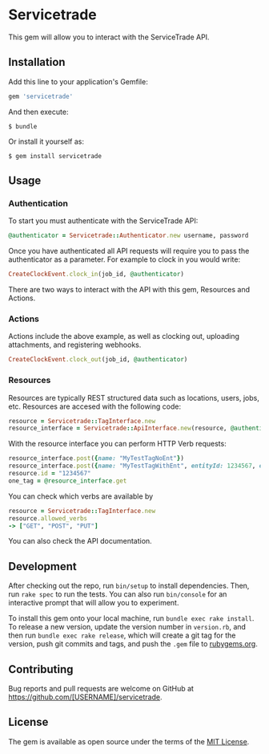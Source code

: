 # Servicetrade

This gem will allow you to interact with the ServiceTrade API. 

## Installation

Add this line to your application's Gemfile:

```ruby
gem 'servicetrade'
```

And then execute:

    $ bundle

Or install it yourself as:

    $ gem install servicetrade

## Usage
### Authentication
To start you must authenticate with the ServiceTrade API: 
```ruby
@authenticator = Servicetrade::Authenticator.new username, password
```
Once you have authenticated all API requests will require you to pass the authenticator as a parameter. For example to clock in you would write:
```ruby
CreateClockEvent.clock_in(job_id, @authenticator)
```
There are two ways to interact with the API with this gem, Resources and Actions.

### Actions
Actions include the above example, as well as clocking out, uploading attachments, and registering webhooks.
```ruby
CreateClockEvent.clock_out(job_id, @authenticator)
```

### Resources
Resources are typically REST structured data such as locations, users, jobs, etc. Resources are accesed with the following code:

```ruby
resource = Servicetrade::TagInterface.new
resource_interface = Servicetrade::ApiInterface.new(resource, @authenticator)
```

With the resource interface you can perform HTTP Verb requests:
```ruby
resource_interface.post({name: "MyTestTagNoEnt"})
resource_interface.post({name: "MyTestTagWithEnt", entityId: 1234567, entityType: 3}
resource.id = "1234567"
one_tag = @resource_interface.get
```
You can check which verbs are available by
```ruby
resource = Servicetrade::TagInterface.new
resource.allowed_verbs
-> ["GET", "POST", "PUT"]
```
You can also check the API documentation.

## Development

After checking out the repo, run `bin/setup` to install dependencies. Then, run `rake spec` to run the tests. You can also run `bin/console` for an interactive prompt that will allow you to experiment.

To install this gem onto your local machine, run `bundle exec rake install`. To release a new version, update the version number in `version.rb`, and then run `bundle exec rake release`, which will create a git tag for the version, push git commits and tags, and push the `.gem` file to [rubygems.org](https://rubygems.org).

## Contributing

Bug reports and pull requests are welcome on GitHub at https://github.com/[USERNAME]/servicetrade.

## License

The gem is available as open source under the terms of the [MIT License](http://opensource.org/licenses/MIT).
